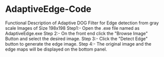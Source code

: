 # AdaptiveEdge-Code
Functional Description of Adaptive DOG Filter for Edge detection from gray scale Images of Size 198x198 
Step1:- Open the .exe file named as AdaptiveEdge.exe
Step 2:- On the front end click the "Browse Image" Button  and select the desired image. 
Step 3:- Click the "Detect Edge" button to generate the edge image.
Step 4:- The original image and the edge maps will be displayed on the bottom panel.  

